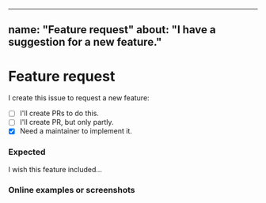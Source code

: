 ---
name: "Feature request"
about: "I have a suggestion for a new feature."
-----------------------------------------------

# Feature request

I create this issue to request a new feature:

- [ ] I'll create PRs to do this.
- [ ] I'll create PR, but only partly.
- [x] Need a maintainer to implement it.

### Expected

 I wish this feature included...

### Online examples or screenshots

